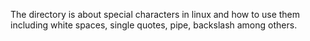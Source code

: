 The directory is about special characters in linux and how to use them including white spaces, single quotes, pipe, backslash among others.
